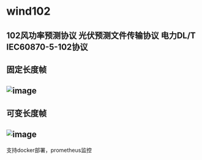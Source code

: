 # wind102
102风功率预测协议  光伏预测文件传输协议
电力DL/T IEC60870-5-102协议
-----
固定长度帧
-----
![image](https://github.com/yidigo/wind102/assets/75001675/f368361e-6ffc-48d0-94b1-db4bf612736d)
-----
可变长度帧
-----
![image](https://github.com/yidigo/wind102/assets/75001675/03970304-0364-48d2-a259-a66ead074785)
-----
支持docker部署，prometheus监控

